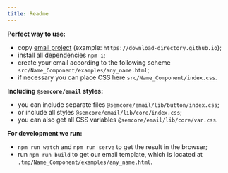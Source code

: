 ```yaml
---
title: Readme
---
```


**Perfect way to use:**

- copy [email project](https://github.com/semrush/intergalactic/tree/master/semcore/email) (example: `https://download-directory.github.io`);
- install all dependencies `npm i`;
- create your email according to the following scheme `src/Name_Component/examples/any_name.html`;
- if necessary you can place CSS here `src/Name_Component/index.css`.

**Including `@semcore/email` styles:**

- you can include separate files `@semcore/email/lib/button/index.css`;
- or include all styles `@semcore/email/lib/core/index.css`;
- you can also get all CSS variables `@semcore/email/lib/core/var.css`.

**For development we run:**

- `npm run watch` and `npm run serve` to get the result in the browser;
- run `npm run build` to get our email template, which is located at `.tmp/Name_Component/examples/any_name.html`.
